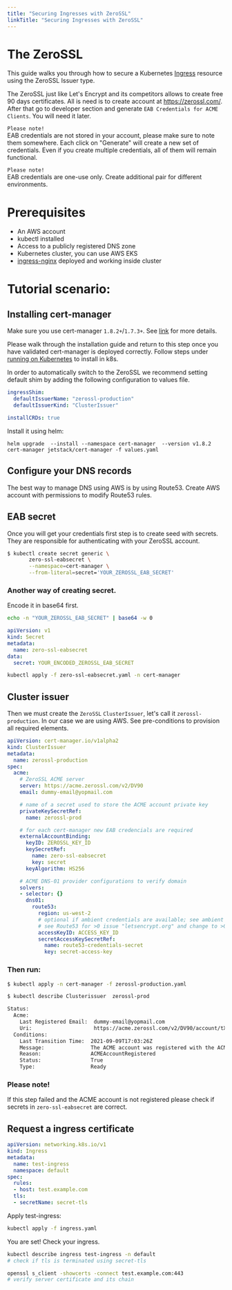 ```yaml
---
title: "Securing Ingresses with ZeroSSL"
linkTitle: "Securing Ingresses with ZeroSSL"
---
```


# The ZeroSSL

This guide walks you through how to secure a Kubernetes [Ingress](https://kubernetes.io/docs/concepts/services-networking/ingress/) resource using the ZeroSSL Issuer type.

The ZeroSSL just like Let's Encrypt and its competitors allows to create free 90 days certificates. All is need is to create account at https://zerossl.com/. After that go to developer section and generate `EAB Credentials for ACME Clients`. You will need it later.


`Please note!` \
EAB credentials are not stored in your account, please make sure to note them somewhere. Each click on "Generate" will create a new set of credentials. Even if you create multiple credentials, all of them will remain functional.

`Please note!` \
EAB credentials are one-use only. Create additional pair for different environments.



# Prerequisites

- An AWS account
- kubectl installed
- Access to a publicly registered DNS zone
- Kubernetes cluster, you can use AWS EKS
- [ingress-nginx](https://kubernetes.github.io/ingress-nginx/) deployed and working inside cluster


# Tutorial scenario:

## Installing cert-manager

Make sure you use cert-manager `1.8.2+`/`1.7.3+`. See [link](https://github.com/cert-manager/cert-manager/pull/5226) for more details.

Please walk through the installation guide and return to this step once you
have validated cert-manager is deployed correctly. Follow steps under [running on
Kubernetes](../../installation/helm.md) to install in k8s.

In order to automatically switch to the ZeroSSL we recommend setting default shim by adding the following configuration to values file.

```yaml
ingressShim:
  defaultIssuerName: "zerossl-production"
  defaultIssuerKind: "ClusterIssuer"

installCRDs: true
```

Install it using helm:
```
helm upgrade  --install --namespace cert-manager  --version v1.8.2 cert-manager jetstack/cert-manager -f values.yaml 
```

## Configure your DNS records

The best way to manage DNS using AWS is by using Route53. Create AWS account with permissions to modify Route53 rules.

## EAB secret
Once you will get your credentials first step is to create seed with secrets. They are responsible for authenticating with your ZeroSSL account. 

```bash
$ kubectl create secret generic \
       zero-ssl-eabsecret \
       --namespace=cert-manager \
       --from-literal=secret='YOUR_ZEROSSL_EAB_SECRET'
```

### Another way of creating secret.

Encode it in base64 first.
```bash
echo -n "YOUR_ZEROSSL_EAB_SECRET" | base64 -w 0
```

```yaml
apiVersion: v1
kind: Secret
metadata:
  name: zero-ssl-eabsecret
data:
  secret: YOUR_ENCODED_ZEROSSL_EAB_SECRET
```
```bash
kubectl apply -f zero-ssl-eabsecret.yaml -n cert-manager
```

## Cluster issuer
Then we must create the `ZeroSSL` `ClusterIssuer`, let's call it `zerossl-production`. In our case we are using AWS. See pre-conditions to provision all required elements.

```yaml
apiVersion: cert-manager.io/v1alpha2
kind: ClusterIssuer
metadata:
  name: zerossl-production
spec:
  acme:
    # ZeroSSL ACME server
    server: https://acme.zerossl.com/v2/DV90
    email: dummy-email@yopmail.com

    # name of a secret used to store the ACME account private key
    privateKeySecretRef:
      name: zerossl-prod

    # for each cert-manager new EAB credencials are required
    externalAccountBinding:
      keyID: ZEROSSL_KEY_ID
      keySecretRef:
        name: zero-ssl-eabsecret
        key: secret
      keyAlgorithm: HS256

    # ACME DNS-01 provider configurations to verify domain
    solvers:
    - selector: {}
      dns01:
        route53:
          region: us-west-2
          # optional if ambient credentials are available; see ambient credentials documentation
          # see Route53 for >0 issue "letsencrypt.org" and change to >0 issue "sectigo.com"
          accessKeyID: ACCESS_KEY_ID
          secretAccessKeySecretRef:
            name: route53-credentials-secret
            key: secret-access-key

```

### Then run:

```bash
$ kubectl apply -n cert-manager -f zerossl-production.yaml
```

```bash
$ kubectl describe Clusterissuer  zerossl-prod

Status:
  Acme:
    Last Registered Email:  dummy-email@yopmail.com
    Uri:                    https://acme.zerossl.com/v2/DV90/account/tXXX_NwSv15rlS_XXXX
  Conditions:
    Last Transition Time:  2021-09-09T17:03:26Z
    Message:               The ACME account was registered with the ACME server
    Reason:                ACMEAccountRegistered
    Status:                True
    Type:                  Ready
```

### Please note!
If this step failed and the ACME account is not registered please check if secrets in `zero-ssl-eabsecret` are correct.

## Request a ingress certificate


```yaml
apiVersion: networking.k8s.io/v1
kind: Ingress
metadata:
  name: test-ingress
  namespace: default
spec:
  rules:
  - host: test.example.com
  tls:
  - secretName: secret-tls

```

Apply test-ingress:

```bash
kubectl apply -f ingress.yaml
```

You are set! Check your ingress.
```bash
kubectl describe ingress test-ingress -n default
# check if tls is terminated using secret-tls

openssl s_client -showcerts -connect test.example.com:443
# verify server certificate and its chain
```
